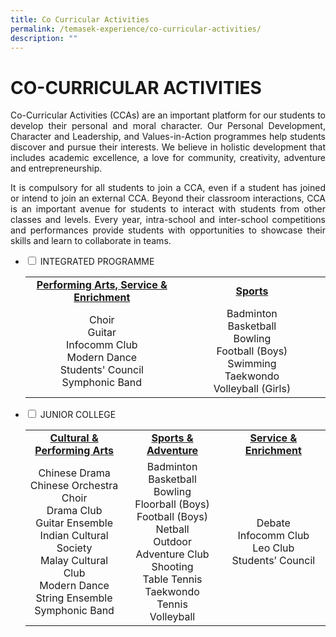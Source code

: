 ```yaml
---
title: Co Curricular Activities
permalink: /temasek-experience/co-curricular-activities/
description: ""
---
```

# CO-CURRICULAR ACTIVITIES

<p style="text-align: justify;">Co-Curricular Activities (CCAs) are an important platform for our students to develop their personal and moral character. Our Personal Development, Character and Leadership, and Values-in-Action programmes help students discover and pursue their interests. We believe in holistic development that includes academic excellence, a love for community, creativity, adventure and entrepreneurship.</p>

<p style="text-align: justify;">It is compulsory for all students to join a CCA, even if a student has joined or intend to join an external CCA. Beyond their classroom interactions, CCA is an important avenue for students to interact with students from other classes and levels. Every year, intra-school and inter-school competitions and performances provide students with opportunities to showcase their skills and learn to collaborate in teams.</p>

<ul class="jekyllcodex_accordion">
  <li>
    <input type="checkbox" id="accordion1">
    <label for="accordion1">INTEGRATED PROGRAMME</label>
    <div>
<table>
<tbody>
<tr>
<td style="text-align: center;" width="270"><a href="/temasek-experience/co-curricular-activities/integrated-programme/performing-arts-service-enrichment"><strong>Performing Arts, Service &amp; Enrichment</strong></a></td>
<td style="text-align: center;" width="258"><a href="/temasek-experience/co-curricular-activities/integrated-programme/sports"><strong>Sports</strong></a></td>
</tr>
<tr>
<td style="text-align: center;" width="270">Choir<br />Guitar<br />Infocomm Club<br />Modern Dance<br />Students' Council<br />Symphonic Band</td>
<td style="text-align: center;" width="258">Badminton<br />Basketball<br />Bowling<br />Football (Boys)<br />Swimming<br />Taekwondo<br />Volleyball (Girls)</td>
</tr>
</tbody>
</table>
    </div>
	</li> 
  <li>
    <input type="checkbox" id="accordion2">
    <label for="accordion2">JUNIOR COLLEGE</label>
    <div>
<table>
<tbody>
<tr>
<td style="text-align: center;" width="196"><a href="/temasek-experience/co-curricular-activities/junior-college/cultural-n-performing-arts"><strong>Cultural &amp; Performing Arts</strong></a></td>
<td style="text-align: center;" width="198"><a href="/temasek-experience/co-curricular-activities/junior-college/sports-n-adventure"><strong>Sports &amp; Adventure</strong></a></td>
<td style="text-align: center;" width="214"><a href="/temasek-experience/co-curricular-activities/junior-college/service-n-enrichment"><strong>Service &amp; Enrichment</strong></a></td>
</tr>
<tr>
<td style="text-align: center;" width="196">Chinese Drama<br />Chinese Orchestra<br />Choir<br />Drama Club<br />Guitar Ensemble<br />Indian Cultural Society<br />Malay Cultural Club<br />Modern Dance<br />String Ensemble<br />Symphonic Band</td>
<td style="text-align: center;" width="198">Badminton<br />Basketball<br />Bowling<br />Floorball (Boys)<br />Football (Boys)<br />Netball<br />Outdoor Adventure Club<br />Shooting<br />Table Tennis<br />Taekwondo<br />Tennis<br />Volleyball</td>
<td style="text-align: center;" width="214">Debate<br />Infocomm Club<br />Leo Club<br />Students&rsquo; Council</td>
</tr>
</tbody>
</table>
    </div>
	</li> 
	</ul>